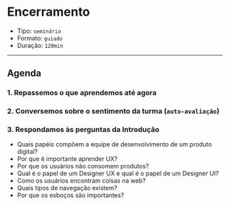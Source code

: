 # Encerramento

* Tipo: `seminário`
* Formato: `guiado`
* Duração: `120min`

***

## Agenda

### 1. Repassemos o que aprendemos até agora

### 2. Conversemos sobre o sentimento da turma (`auto-avaliação`)

### 3. Respondamos às perguntas da Introdução

* Quais papéis compõem a equipe de desenvolvimento de um produto digital?
* Por que é importante aprender UX?
* Por que os usuários não consomem produtos?
* Qual é o papel de um Designer UX e qual é o papel de um Designer UI?
* Como os usuários encontram coisas na web?
* Quais tipos de navegação existem?
* Por que os esboços são importantes?